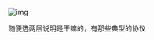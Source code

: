 ![img](file://E:\CODE\study\基础能力\计算机网络\images\V4w0o-1615082822466.png?lastModify=1615082839)

随便选两层说明是干嘛的，有那些典型的协议
